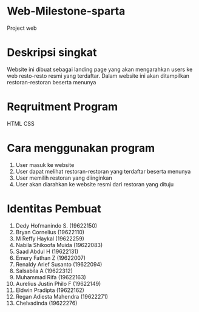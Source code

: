 # Web-Milestone-sparta
Project web
 
# Deskripsi singkat
Website ini dibuat sebagai landing page yang akan mengarahkan users ke web resto-resto resmi yang terdaftar. Dalam website ini akan ditampilkan restoran-restoran beserta menunya

# Reqruitment Program
HTML
CSS

# Cara menggunakan program
1. User masuk ke website 
2. User dapat melihat restoran-restoran yang terdaftar beserta menunya
2. User memilih restoran yang diinginkan
4. User akan diarahkan ke website resmi dari restoran yang dituju

# Identitas Pembuat
1. Dedy Hofmanindo S. (19622150)
2. Bryan Cornelius (19622110)
3. M Reffy Haykal (19622259)
4. Nabila Shikoofa Muida (19622083)
5. Saad Abdul H (19622131)
6. Emery Fathan Z (19622007)
7. Renaldy Arief Susanto (19622094)
8. Salsabila A (19622312)
9. Muhammad Rifa (19622163)
10. Aurelius Justin Philo F (19622149)
11. Eldwin Pradipta (19622162) 
12. Regan Adiesta Mahendra (19622271)
13. Chelvadinda (19622276)
